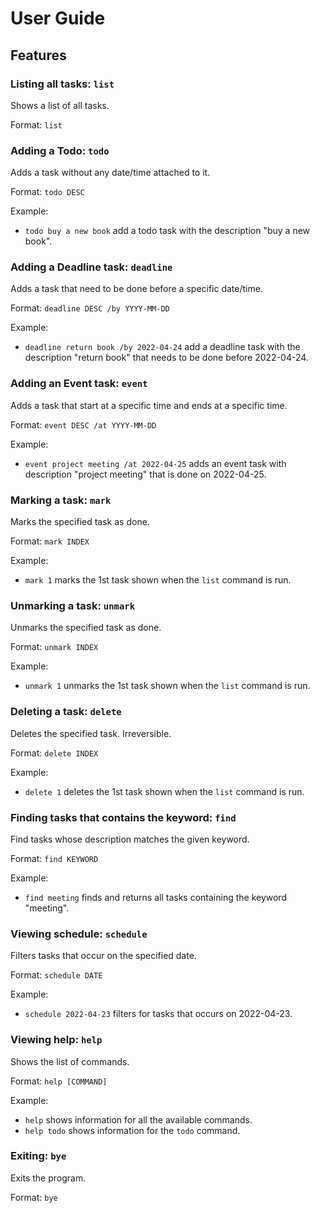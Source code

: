 # User Guide

## Features 

### Listing all tasks: `list`

Shows a list of all tasks.

Format: `list`

### Adding a Todo: `todo`

Adds a task without any date/time attached to it.

Format: `todo DESC`

Example:

* `todo buy a new book` add a todo task with the description "buy a new book".

### Adding a Deadline task: `deadline`

Adds a task that need to be done before a specific date/time.

Format: `deadline DESC /by YYYY-MM-DD`

Example:

* `deadline return book /by 2022-04-24` add a deadline task with the description "return book" that needs to be done before 2022-04-24.

### Adding an Event task: `event`

Adds a task that start at a specific time and ends at a specific time.

Format: `event DESC /at YYYY-MM-DD`

Example:

* `event project meeting /at 2022-04-25` adds an event task with description "project meeting" that is done on 2022-04-25.

### Marking a task: `mark`

Marks the specified task as done.

Format: `mark INDEX`

Example:

* `mark 1` marks the 1st task shown when the `list` command is run.

### Unmarking a task: `unmark`

Unmarks the specified task as done.

Format: `unmark INDEX`

Example:

* `unmark 1` unmarks the 1st task shown when the `list` command is run.

### Deleting a task: `delete`

Deletes the specified task. Irreversible.

Format: `delete INDEX`

Example:

* `delete 1` deletes the 1st task shown when the `list` command is run.

### Finding tasks that contains the keyword: `find`

Find tasks whose description matches the given keyword.

Format: `find KEYWORD`

Example:

* `find meeting` finds and returns all tasks containing the keyword "meeting".

### Viewing schedule: `schedule`

Filters tasks that occur on the specified date.

Format: `schedule DATE`

Example:

* `schedule 2022-04-23` filters for tasks that occurs on 2022-04-23.

### Viewing help: `help`

Shows the list of commands.

Format: `help [COMMAND]`

Example:

* `help` shows information for all the available commands.
* `help todo` shows information for the `todo` command.

### Exiting: `bye`

Exits the program.

Format: `bye`
